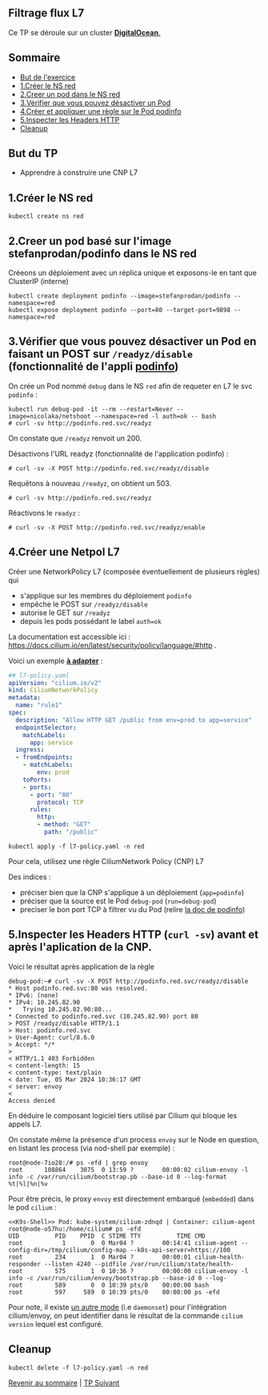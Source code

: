 ## Filtrage flux L7

Ce TP se déroule sur un cluster <ins>**DigitalOcean**<ins>.  

## Sommaire
  * [But de l'exercice](#but-du-tp)
  * [1.Créer le NS red](#1créer-le-ns-red)
  * [2.Creer un pod dans le NS red](#2creer-un-pod-dans-le-ns-red)
  * [3.Vérifier que vous pouvez désactiver un Pod ](#3vérifier-que-vous-pouvez-désactiver-un-pod)
  * [4.Créer et appliquer une règle sur le Pod podinfo](#4créer-et-appliquer-une-règle-sur-le-pod-podinfo)
  * [5.Inspecter les Headers HTTP](#5inspecter-les-headers-http)
  * [Cleanup](#cleanup)


## But du TP
* Apprendre à construire une CNP L7


## 1.Créer le NS red

```shell
kubectl create ns red
```

## 2.Creer un pod basé sur l'image stefanprodan/podinfo dans le NS red

Créeons un déploiement avec un réplica unique et exposons-le en tant que ClusterIP (interne)

```shell
kubectl create deployment podinfo --image=stefanprodan/podinfo --namespace=red
kubectl expose deployment podinfo --port=80 --target-port=9898 --namespace=red
```

## 3.Vérifier que vous pouvez désactiver un Pod en faisant un POST sur `/readyz/disable` (fonctionnalité de l'appli [podinfo](https://github.com/stefanprodan/podinfo))

On crée un Pod nommé `debug` dans le NS `red` afin de requeter en L7 le svc `podinfo` :
```shell
kubectl run debug-pod -it --rm --restart=Never --image=nicolaka/netshoot --namespace=red -l auth=ok -- bash
# curl -sv http://podinfo.red.svc/readyz
```
On constate que `/readyz` renvoit un 200.

Désactivons l'URL readyz (fonctionnalité de l'application podinfo) : 
```shell
# curl -sv -X POST http://podinfo.red.svc/readyz/disable
```

Requêtons à nouveau `/readyz`, on obtient un 503.
 ```shell
# curl -sv http://podinfo.red.svc/readyz
```

Réactivons le `readyz` :
 ```shell
# curl -sv -X POST http://podinfo.red.svc/readyz/enable 
```

## 4.Créer une Netpol L7

Créer une NetworkPolicy L7 (composée éventuellement de plusieurs règles) qui 
* s'applique sur les membres du déploiement `podinfo`
* empêche le POST sur `/readyz/disable`
* autorise le GET sur `/readyz`
* depuis les pods possédant le label `auth=ok`

La documentation est accessible ici : https://docs.cilium.io/en/latest/security/policy/language/#http .

Voici un exemple <ins>**à adapter**</ins> :

```yaml
## l7-policy.yaml
apiVersion: "cilium.io/v2"
kind: CiliumNetworkPolicy
metadata:
  name: "rule1"
spec:
  description: "Allow HTTP GET /public from env=prod to app=service"
  endpointSelector:
    matchLabels:
      app: service
  ingress:
  - fromEndpoints:
    - matchLabels:
        env: prod
    toPorts:
    - ports:
      - port: "80"
        protocol: TCP
      rules:
        http:
        - method: "GET"
          path: "/public"
```

```shell
kubectl apply -f l7-policy.yaml -n red
```

Pour cela, utilisez une règle CiliumNetwork Policy (CNP) L7

Des indices :
- préciser bien que la CNP s'applique à un déploiement (`app=podinfo`)
- préciser que la source est le Pod `debug-pod` (`run=debug-pod`)
- preciser le bon port TCP à filtrer vu du Pod (relire [la doc de podinfo](https://github.com/stefanprodan/podinfo))

## 5.Inspecter les Headers HTTP (`curl -sv`) avant et après l'aplication de la CNP.

Voici le résultat après application de la règle
```shell
debug-pod:~# curl -sv -X POST http://podinfo.red.svc/readyz/disable
* Host podinfo.red.svc:80 was resolved.
* IPv6: (none)
* IPv4: 10.245.82.90
*   Trying 10.245.82.90:80...
* Connected to podinfo.red.svc (10.245.82.90) port 80
> POST /readyz/disable HTTP/1.1
> Host: podinfo.red.svc
> User-Agent: curl/8.6.0
> Accept: */*
> 
< HTTP/1.1 403 Forbidden
< content-length: 15
< content-type: text/plain
< date: Tue, 05 Mar 2024 10:36:17 GMT
< server: envoy
< 
Access denied
```
En déduire le composant logiciel tiers utilisé par Cilium qui bloque les appels L7.
 
On constate même la présence d'un process `envoy` sur le Node en question, en listant les process (via nod-shell par exemple) :
```shell
root@node-7io28:/# ps -efd | grep envoy
root      108864    3075  0 13:59 ?        00:00:02 cilium-envoy -l info -c /var/run/cilium/bootstrap.pb --base-id 0 --log-format %t|%l|%n|%v
```

Pour être précis, le proxy `envoy` est directement embarqué (`embedded`) dans le pod `cilium` :
```shell
<<K9s-Shell>> Pod: kube-system/cilium-zdnqd | Container: cilium-agent 
root@node-o57hu:/home/cilium# ps -efd
UID          PID    PPID  C STIME TTY          TIME CMD
root           1       0  0 Mar04 ?        00:14:41 cilium-agent --config-dir=/tmp/cilium/config-map --k8s-api-server=https://100
root         234       1  0 Mar04 ?        00:00:01 cilium-health-responder --listen 4240 --pidfile /var/run/cilium/state/health-
root         575       1  0 10:36 ?        00:00:00 cilium-envoy -l info -c /var/run/cilium/envoy/bootstrap.pb --base-id 0 --log-
root         589       0  0 10:39 pts/0    00:00:00 bash
root         597     589  0 10:39 pts/0    00:00:00 ps -efd
```
Pour note, il existe [un autre mode](https://docs.cilium.io/en/latest/security/network/proxy/envoy/#deployment-as-daemonset) (i.e `daemonset`) pour l'intégration cilium/envoy, on peut identifier dans le résultat de la commande `cilium version` lequel est configuré.

## Cleanup
```shell
kubectl delete -f l7-policy.yaml -n red
```

[Revenir au sommaire](../README.md) | [TP Suivant](./TP11.md)
